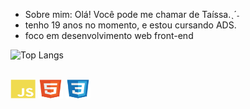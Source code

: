 - Sobre mim: Olá! Você pode me chamar de Taíssa.ˎˊ˗
- tenho 19 anos no momento, e estou cursando ADS.
- foco em desenvolvimento web front-end

![Top Langs](https://github-readme-stats.vercel.app/api/top-langs/?username=Fukuroudotty&langs_count=10&theme=dark)
<div> <style="display: inline_block"><br>
  <img align="center" alt="Js" height="30" width="40" src="https://raw.githubusercontent.com/devicons/devicon/master/icons/javascript/javascript-plain.svg">
  <img align="center" alt="HTML" height="30" width="40" src="https://raw.githubusercontent.com/devicons/devicon/master/icons/html5/html5-original.svg">
  <img align="center" alt="CSS" height="30" width="40" src="https://raw.githubusercontent.com/devicons/devicon/master/icons/css3/css3-original.svg">
</div>
<br>
